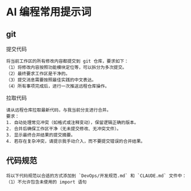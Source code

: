 # AI 编程常用提示词

## git 

提交代码

```text
将当前工作区的所有修改内容都提交到 git 仓库，要求如下：
（1）将修改内容按照功能模块定位等，可以拆分为多次提交。
（2）最终要求工作区是干净的。
（3）提交消息需要按照最佳实践的中文表达。
（4）所有事项完成后，进行一次推送远程仓库操作。
```

拉取代码

```text
请从远程仓库拉取最新代码，与我当前分支进行合并。
要求：
1. 自动处理常见冲突（如格式或注释变动），保留逻辑正确的版本。
2. 合并后确保工作区干净（无未提交修改、无冲突文件）。
3. 显示最终合并结果的提交摘要。
4. 若存在复杂冲突，请提示我手动介入，而不要提交错误的合并结果。
```

## 代码规范

```text
将以下代码规范以合适的方式添加到 `DevOps/开发规范.md` 和 `CLAUDE.md` 文件中：
（1）不允许包含未使用的 import 语句
```
